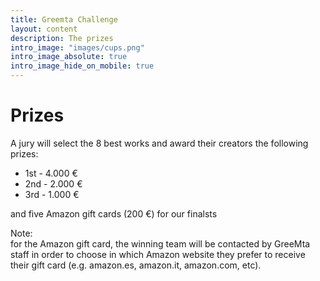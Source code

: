 ```yaml
---
title: Greemta Challenge
layout: content
description: The prizes
intro_image: "images/cups.png"
intro_image_absolute: true
intro_image_hide_on_mobile: true
---
```


# Prizes

A jury will select the 8 best works and award their creators the following prizes:

* 1st - 4.000 &euro;
* 2nd - 2.000 &euro;
* 3rd - 1.000 &euro;


and five Amazon gift cards (200 &euro;) for our finalsts 


Note:<br/>for the Amazon gift card, the winning team will be contacted by GreeMta staff in order to choose in which Amazon website they prefer to receive their gift card (e.g. amazon.es, amazon.it, amazon.com, etc).
